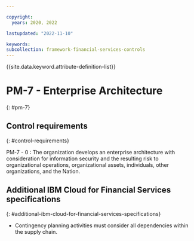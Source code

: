 ```yaml
---

copyright:
  years: 2020, 2022

lastupdated: "2022-11-10"

keywords: 
subcollection: framework-financial-services-controls
---
```


{{site.data.keyword.attribute-definition-list}}

               
# PM-7 - Enterprise Architecture
{: #pm-7}

## Control requirements
{: #control-requirements}

PM-7 - 0
    : The organization develops an enterprise architecture with consideration for information security and the resulting risk to organizational operations, organizational assets, individuals, other organizations, and the Nation.

## Additional IBM Cloud for Financial Services specifications
{: #additional-ibm-cloud-for-financial-services-specifications}

- Contingency planning activities must consider all dependencies within the supply chain.





